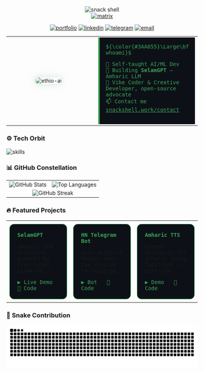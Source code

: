 <div align="center">
  <img src="https://capsule-render.vercel.app/api?type=transparent&fontColor=3AA655&fontSize=70&fontAlignY=45&text=SNACK%20SHELL&stroke=3AA655&strokeWidth=2&height=180&color=0D1117&animation=scaleIn" alt="snack shell"/>
</div>



<div align="center">
  <a href="https://git.io/typing-svg">
    <img src="https://readme-typing-svg.demolab.com?font=JetBrains+Mono&size=24&duration=2500&pause=1000&color=3AA655&center=true&vCenter=true&width=700&lines=AI%20Engineer%20%7C%20Ethiopia%20%F0%9F%87%AA%F0%9F%87%B9;Building%20SelamGPT%20%7C%20Amharic%20LLM;Open-source%20Advocate%20%7C%20Python%20Ninja" alt="matrix"/>
  </a>
</div>



<p align="center">
  <a href="https://snackshell.work"><img src="https://img.shields.io/badge/🌐_snackshell.work-0D1117?style=for-the-badge&logo=vercel&logoColor=3AA655" alt="portfolio"></a>
  <a href="https://linkedin.com/in/snackshell"><img src="https://img.shields.io/badge/LinkedIn-0D1117?style=for-the-badge&logo=linkedin&logoColor=3AA655" alt="linkedin"></a>
  <a href="https://t.me/snackshell"><img src="https://img.shields.io/badge/Telegram-0D1117?style=for-the-badge&logo=telegram&logoColor=3AA655" alt="telegram"></a>
  <a href="mailto:solomonadonay2@gmail.com"><img src="https://img.shields.io/badge/Email-0D1117?style=for-the-badge&logo=gmail&logoColor=3AA655" alt="email"></a>
</p>



<div align="center">
  <table width="100%" style="border-collapse:collapse;">
    <tr>
      <td width="45%" align="center">
        <img src="https://user-images.githubusercontent.com/74038190/212748830-4c709398-a386-4761-84d7-9e10b98fbe6e.gif"
             width="260"
             style="border-radius:12px; box-shadow:0 0 20px #3AA65540;"
             alt="ethio-ai"/>
      </td>
      <td width="55%" style="padding-left:20px;">
        <div style="font-family:'JetBrains Mono', monospace; color:#3AA655; background:#0D1117; border-left:4px solid #3AA655; padding:16px;">
          ${\color{#3AA655}\Large\bf whoami}$
          <ul style="list-style:none; padding:0;">
            <li>🔭 Self-taught AI/ML Dev</li>
            <li>🌱 Building <strong>SelamGPT</strong> – Amharic LLM</li>
            <li>📝 Vibe Coder & Creative Developer, open-source advocate</li>
            <li>📫 Contact me <a href="https://snackshell.work/contact" style="color:#3AA655;">snackshell.work/contact</a></li>
          </ul>
        </div>
      </td>
    </tr>
  </table>
</div>



<h3>⚙️ Tech Orbit</h3>
<div>
  <img src="https://skillicons.dev/icons?i=py,tensorflow,pytorch,fastapi,flask,js,ts,react,nextjs,nodejs,mongodb,postgres,docker,githubactions&perline=10" alt="skills" width="400"/>
</div>


<h3>📊 GitHub Constellation</h3>
<div align="center">
<table border="0" cellpadding="0" cellspacing="0">
  <tr>
    <td valign="top">
      <img src="https://github-readme-stats.vercel.app/api?username=snackshell&show_icons=true&theme=vue-dark&hide_border=true&include_all_commits=true&count_private=true" alt="GitHub Stats"/>
    </td>
    <td valign="top">
      <img src="https://github-readme-stats.vercel.app/api/top-langs/?username=snackshell&layout=compact&theme=vue-dark&hide_border=true&langs_count=10" alt="Top Languages"/>
    </td>
  </tr>
  <tr>
    <td colspan="2" align="center">
      <img width="100%" src="https://streak-stats.demolab.com/?user=snackshell&theme=github-dark&hide_border=true" alt="GitHub Streak"/>
    </td>
  </tr>
</table>
</div>



<h3>🔥 Featured Projects</h3>
  <table width="100%" style="max-width:900px; border:none;">
    <tr>
      <td width="33%" style="padding:8px;">
        <div style="background:#0D1117; border:1px solid #3AA655; border-radius:12px; padding:20px; font-family:'JetBrains Mono', monospace;">
          <h4 style="margin:0 0 10px; color:#3AA655;">SelamGPT</h4>
          <p>Amharic LLM assistant powered by fine-tuned LLaMA-7B.</p>
          <a href="https://snackshell.work" style="color:#3AA655; text-decoration:none;">▶ Live Demo</a>&nbsp;&nbsp;
          <a href="https://github.com/snackshell/selamgpt" style="color:#3AA655; text-decoration:none;">📁 Code</a>
        </div>
      </td>
      <td width="33%" style="padding:8px;">
        <div style="background:#0D1117; border:1px solid #3AA655; border-radius:12px; padding:20px; font-family:'JetBrains Mono', monospace;">
          <h4 style="margin:0 0 10px; color:#3AA655;">HN Telegram Bot</h4>
          <p>Auto-delivers Hacker News top stories to Telegram.</p>
          <a href="https://t.me/hackerdabi" style="color:#3AA655; text-decoration:none;">▶ Bot</a>&nbsp;&nbsp;
          <a href="https://github.com/snackshell/hn-telegram-bot" style="color:#3AA655; text-decoration:none;">📁 Code</a>
        </div>
      </td>
      <td width="33%" style="padding:8px;">
        <div style="background:#0D1117; border:1px solid #3AA655; border-radius:12px; padding:20px; font-family:'JetBrains Mono', monospace;">
          <h4 style="margin:0 0 10px; color:#3AA655;">Amharic TTS</h4>
          <p>Speech synthesis for Amharic using Tacotron2 + HiFi-GAN.</p>
          <a href="https://snackshell.work/tts" style="color:#3AA655; text-decoration:none;">▶ Demo</a>&nbsp;&nbsp;
          <a href="https://github.com/snackshell/amharic-tts" style="color:#3AA655; text-decoration:none;">📁 Code</a>
        </div>
      </td>
    </tr>
  </table>
</div>



<h3>🐍 Snake Contribution</h3>
<div align="center">
  <img src="https://github.com/snackshell/snackshell/blob/output/github-contribution-grid-snake-dark.svg" alt="Snake animation"> 
</div>
